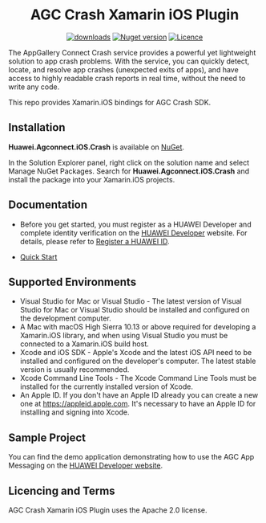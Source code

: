 <p align="center">
  <h1 align="center">AGC Crash Xamarin iOS Plugin</h1>
</p>


<p align="center">
  <a href="Huawei.Agconnect.iOS.Crash"><img src="https://img.shields.io/nuget/dt/Huawei.Agconnect.iOS.Crash?label=Downloads&color=%23007EC6&style=for-the-badge"alt="downloads"></a>
  <a href="Huawei.Agconnect.iOS.Crash"><img src="https://img.shields.io/nuget/v/Huawei.Agconnect.iOS.Crash?color=%23ed2a1c&style=for-the-badge" alt="Nuget version"></a>
  <a href="/LICENSE.txt"><img src="https://img.shields.io/badge/License-Apache%202.0-blue.svg?color=%3bcc62&style=for-the-badge" alt="Licence"></a>
</p>
 

The AppGallery Connect Crash service provides a powerful yet lightweight solution to app crash problems. With the service, you can quickly detect, locate, and resolve app crashes (unexpected exits of apps), and have access to highly readable crash reports in real time, without the need to write any code.

This repo provides Xamarin.iOS bindings for AGC Crash SDK.

## Installation

**Huawei.Agconnect.iOS.Crash** is available on [NuGet](https://www.nuget.org/packages/Huawei.Agconnect.iOS.Crash). 

In the Solution Explorer panel, right click on the solution name and select Manage NuGet Packages. Search for **Huawei.Agconnect.iOS.Crash** and install the package into your Xamarin.iOS projects.

## Documentation

- Before you get started, you must register as a HUAWEI Developer and complete identity verification on the [HUAWEI Developer](https://developer.huawei.com/consumer/en/) website. For details, please refer to [Register a HUAWEI ID](https://developer.huawei.com/consumer/en/doc/10104).

- [Quick Start](https://developer.huawei.com/consumer/en/doc/development/AppGallery-connect-Guides/agc-introduction) 

## Supported Environments

 - Visual Studio for Mac or Visual Studio - The latest version of Visual Studio for Mac or Visual Studio should be installed and configured on the development computer. 
  - A Mac with macOS High Sierra 10.13 or above required for developing a Xamarin.iOS library, and when using Visual Studio you must be connected to a Xamarin.iOS build host.
  - Xcode and iOS SDK - Apple's Xcode and the latest iOS API need to be installed and configured on the developer's computer. The latest stable version is usually recommended.
  - Xcode Command Line Tools - The Xcode Command Line Tools must be installed for the currently installed version of Xcode.
 - An Apple ID. If you don't have an Apple ID already you can create a new one at https://appleid.apple.com. It's necessary to have an Apple ID for installing and signing into Xcode.


## Sample Project

You can find the demo application demonstrating how to use the AGC App Messaging on the [HUAWEI Developer website](https://developer.huawei.com/consumer/en/doc/development/AppGallery-connect-Guides/agc-introduction).


## Licencing and Terms

AGC Crash Xamarin iOS Plugin uses the Apache 2.0 license.